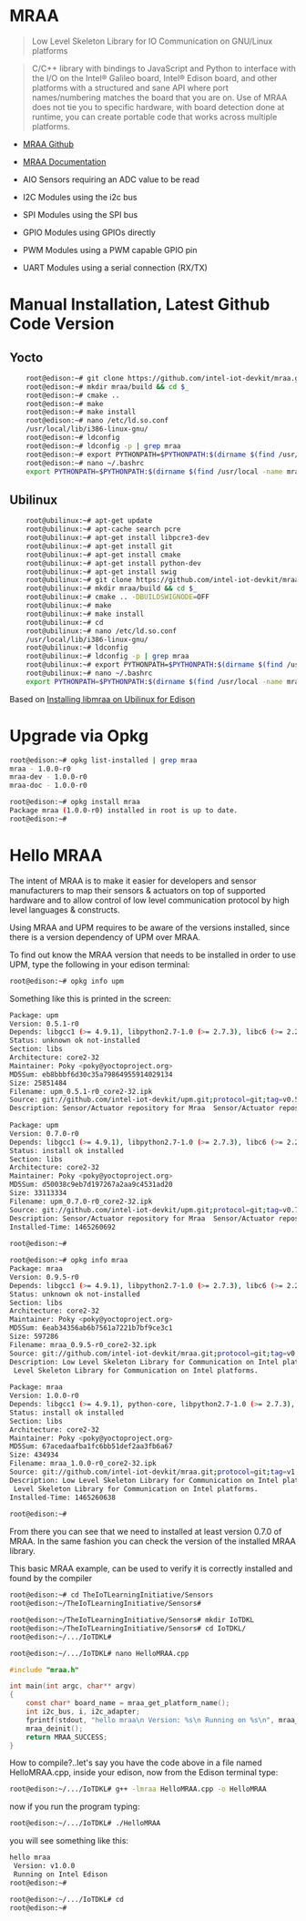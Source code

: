 # MRAA

> Low Level Skeleton Library for IO Communication on GNU/Linux platforms

> C/C++ library with bindings to JavaScript and Python to interface with the I/O on the Intel® Galileo board, Intel® Edison board, and other platforms with a structured and sane API where port names/numbering matches the board that you are on. Use of MRAA does not tie you to specific hardware, with board detection done at runtime, you can create portable code that works across multiple platforms.

- [MRAA Github](https://github.com/intel-iot-devkit/mraa)
- [MRAA Documentation](http://iotdk.intel.com/docs/master/mraa/index.html)

- AIO Sensors requiring an ADC value to be read
- I2C Modules using the i2c bus
- SPI Modules using the SPI bus
- GPIO Modules using GPIOs directly
- PWM Modules using a PWM capable GPIO pin
- UART Modules using a serial connection (RX/TX)

# Manual Installation, Latest Github Code Version

## Yocto

```sh
    root@edison:~# git clone https://github.com/intel-iot-devkit/mraa.git
    root@edison:~# mkdir mraa/build && cd $_
    root@edison:~# cmake ..
    root@edison:~# make
    root@edison:~# make install
    root@edison:~# nano /etc/ld.so.conf
    /usr/local/lib/i386-linux-gnu/
    root@edison:~# ldconfig
    root@edison:~# ldconfig -p | grep mraa
    root@edison:~# export PYTHONPATH=$PYTHONPATH:$(dirname $(find /usr/local -name mraa.py))
    root@edison:~# nano ~/.bashrc
    export PYTHONPATH=$PYTHONPATH:$(dirname $(find /usr/local -name mraa.py))
```

## Ubilinux

```sh
    root@ubilinux:~# apt-get update
    root@ubilinux:~# apt-cache search pcre
    root@ubilinux:~# apt-get install libpcre3-dev
    root@ubilinux:~# apt-get install git
    root@ubilinux:~# apt-get install cmake
    root@ubilinux:~# apt-get install python-dev
    root@ubilinux:~# apt-get install swig
    root@ubilinux:~# git clone https://github.com/intel-iot-devkit/mraa.git
    root@ubilinux:~# mkdir mraa/build && cd $_
    root@ubilinux:~# cmake .. -DBUILDSWIGNODE=OFF
    root@ubilinux:~# make
    root@ubilinux:~# make install
    root@ubilinux:~# cd
    root@ubilinux:~# nano /etc/ld.so.conf
    /usr/local/lib/i386-linux-gnu/
    root@ubilinux:~# ldconfig
    root@ubilinux:~# ldconfig -p | grep mraa
    root@ubilinux:~# export PYTHONPATH=$PYTHONPATH:$(dirname $(find /usr/local -name mraa.py))
    root@ubilinux:~# nano ~/.bashrc
    export PYTHONPATH=$PYTHONPATH:$(dirname $(find /usr/local -name mraa.py))
```

Based on [Installing libmraa on Ubilinux for Edison](https://learn.sparkfun.com/tutorials/installing-libmraa-on-ubilinux-for-edison)

# Upgrade via Opkg

```sh
root@edison:~# opkg list-installed | grep mraa
mraa - 1.0.0-r0
mraa-dev - 1.0.0-r0
mraa-doc - 1.0.0-r0
```

```sh
root@edison:~# opkg install mraa                                                
Package mraa (1.0.0-r0) installed in root is up to date.                        
root@edison:~# 
```

# Hello MRAA

The intent of MRAA is to make it easier for developers and sensor manufacturers to map their sensors & actuators on top of supported hardware and to allow control of low level communication protocol by high level languages & constructs.

Using MRAA and UPM requires to be aware of the versions installed, since there is a version dependency of UPM over MRAA. 

To find out know the MRAA version that needs to be installed in order to use UPM, type the following in your edison terminal:

```sh
root@edison:~# opkg info upm
```

Something like this is printed in the screen:

```sh
Package: upm                                                                    
Version: 0.5.1-r0                                                               
Depends: libgcc1 (>= 4.9.1), libpython2.7-1.0 (>= 2.7.3), libc6 (>= 2.20), pyth)
Status: unknown ok not-installed                                                
Section: libs                                                                   
Architecture: core2-32                                                          
Maintainer: Poky <poky@yoctoproject.org>                                        
MD5Sum: eb8bbbf6d30c35a79864955914029134                                        
Size: 25851484                                                                  
Filename: upm_0.5.1-r0_core2-32.ipk                                             
Source: git://github.com/intel-iot-devkit/upm.git;protocol=git;tag=v0.5.1       
Description: Sensor/Actuator repository for Mraa  Sensor/Actuator repository fo.
                                                                                
Package: upm                                                                    
Version: 0.7.0-r0                                                               
Depends: libgcc1 (>= 4.9.1), libpython2.7-1.0 (>= 2.7.3), libc6 (>= 2.20), pyth)
Status: install ok installed                                                    
Section: libs                                                                   
Architecture: core2-32                                                          
Maintainer: Poky <poky@yoctoproject.org>                                        
MD5Sum: d50038c9eb7d197267a2aa9c4531ad20                                        
Size: 33113334                                                                  
Filename: upm_0.7.0-r0_core2-32.ipk                                             
Source: git://github.com/intel-iot-devkit/upm.git;protocol=git;tag=v0.7.0       
Description: Sensor/Actuator repository for Mraa  Sensor/Actuator repository fo.
Installed-Time: 1465260692                                                      
                   
root@edison:~# 
```

```sh
root@edison:~# opkg info mraa                                                              
Package: mraa                                                                              
Version: 0.9.5-r0                                                                          
Depends: libgcc1 (>= 4.9.1), libpython2.7-1.0 (>= 2.7.3), libc6 (>= 2.20), libft4222 (>= 1)
Status: unknown ok not-installed                                                           
Section: libs                                                                              
Architecture: core2-32                                                                     
Maintainer: Poky <poky@yoctoproject.org>                                                   
MD5Sum: 6eab34356ab6b7561a7221b7bf9ce3c1                                                   
Size: 597286                                                                               
Filename: mraa_0.9.5-r0_core2-32.ipk                                                       
Source: git://github.com/intel-iot-devkit/mraa.git;protocol=git;tag=v0.9.5                 
Description: Low Level Skeleton Library for Communication on Intel platforms  Low          
 Level Skeleton Library for Communication on Intel platforms.                              
                                                                                           
Package: mraa                                                                              
Version: 1.0.0-r0                                                                          
Depends: libgcc1 (>= 4.9.1), python-core, libpython2.7-1.0 (>= 2.7.3), libstdc++6 (>= 4.9.)
Status: install ok installed                                                               
Section: libs                                                                              
Architecture: core2-32                                                                     
Maintainer: Poky <poky@yoctoproject.org>                                                   
MD5Sum: 67acedaafba1fc6bb51def2aa3fb6a67                                                   
Size: 434934                                                                               
Filename: mraa_1.0.0-r0_core2-32.ipk                                                       
Source: git://github.com/intel-iot-devkit/mraa.git;protocol=git;tag=v1.0.0                 
Description: Low Level Skeleton Library for Communication on Intel platforms  Low          
 Level Skeleton Library for Communication on Intel platforms.                              
Installed-Time: 1465260638                                                                 
                                                                                           
root@edison:~# 
```

From there you can see that we need to installed at least version 0.7.0 of MRAA. In the same fashion you can check the version of the installed MRAA library.

This basic MRAA example, can be used to verify it is correctly installed and found by the compiler

```sh
root@edison:~# cd TheIoTLearningInitiative/Sensors
root@edison:~/TheIoTLearningInitiative/Sensors# 
```

```sh
root@edison:~/TheIoTLearningInitiative/Sensors# mkdir IoTDKL
root@edison:~/TheIoTLearningInitiative/Sensors# cd IoTDKL/
root@edison:~/.../IoTDKL# 
```

```sh
root@edison:~/.../IoTDKL# nano HelloMRAA.cpp
```

```c
#include "mraa.h"

int main(int argc, char** argv)
{
    const char* board_name = mraa_get_platform_name();
    int i2c_bus, i, i2c_adapter;
    fprintf(stdout, "hello mraa\n Version: %s\n Running on %s\n", mraa_get_version(), board_name);
    mraa_deinit();
    return MRAA_SUCCESS;
}
```

How to compile?..let's say you have the code above in a file named HelloMRAA.cpp, inside your edison, now from the Edison terminal type:

```sh
root@edison:~/.../IoTDKL# g++ -lmraa HelloMRAA.cpp -o HelloMRAA
```

now if you run the program typing:

```sh
root@edison:~/.../IoTDKL# ./HelloMRAA 
```

you will see something like this:

```sh
hello mraa                                                                      
 Version: v1.0.0                                                                
 Running on Intel Edison                                                        
root@edison:~# 
```

```sh
root@edison:~/.../IoTDKL# cd
root@edison:~# 
```